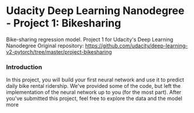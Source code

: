 # Udacity Deep Learning Nanodegree - Project 1: Bikesharing
Bike-sharing regression model.  Project 1 for Udacity's Deep Learning Nanodegree
Original repository: https://github.com/udacity/deep-learning-v2-pytorch/tree/master/project-bikesharing

### Introduction
In this project, you will build your first neural network and use it to predict daily bike rental ridership. We've provided some of the code, but left the implementation of the neural network up to you (for the most part). After you've submitted this project, feel free to explore the data and the model more
